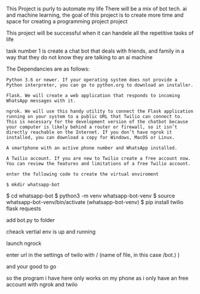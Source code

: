 This Project is purly to automate my life
There will be a mix of bot tech. ai and machine learning, 
the goal of this project is to create more time and space for creating a  programming project project

This project will be successful when it can handele all the repetitive tasks of life

task number 1  is create a chat bot that deals with friends, and family in a way that they do not know they are talking to an ai machine

The Dependancies are as follows:

    Python 3.6 or newer. If your operating system does not provide a Python interpreter, you can go to python.org to download an installer.
    
    Flask. We will create a web application that responds to incoming WhatsApp messages with it.
    
    ngrok. We will use this handy utility to connect the Flask application running on your system to a public URL that Twilio can connect to. This is necessary for the development version of the chatbot because your computer is likely behind a router or firewall, so it isn’t directly reachable on the Internet. If you don’t have ngrok it installed, you can download a copy for Windows, MacOS or Linux.
    
    A smartphone with an active phone number and WhatsApp installed.
    
    A Twilio account. If you are new to Twilio create a free account now. You can review the features and limitations of a free Twilio account.
    
    enter the following code to create the virtual enviroment
    
    $ mkdir whatsapp-bot
$ cd whatsapp-bot
$ python3 -m venv whatsapp-bot-venv
$ source whatsapp-bot-venv/bin/activate
(whatsapp-bot-venv) $ pip install twilio flask requests


add bot.py to folder

cheack vertial env is up and running 

launch ngrock

enter url in the settings of twilo with / (name of file, in this case /bot.)
)

and your good to go





so the program i have here only works on my phone as i only have an free account with ngrok and twilo

